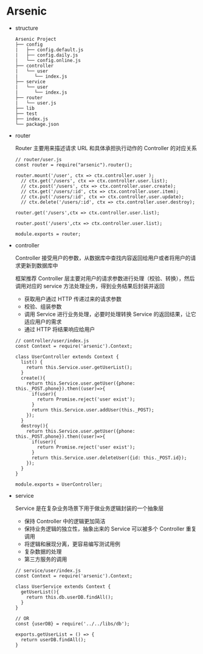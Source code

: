 # Arsenic

- structure
  ```
  Arsenic Project
  ├── config
  |   ├── config.default.js
  |   ├── config.daily.js
  |   └── config.online.js
  ├── controller
  |   └── user
  |      └── index.js
  ├── service
  |   └── user
  |      └── index.js
  ├── router
  |   └── user.js
  ├── lib
  ├── test
  ├── index.js
  └── package.json
  ```

- router
  
  Router 主要用来描述请求 URL 和具体承担执行动作的 Controller 的对应关系
  ```ecmascript 6
  // router/user.js
  const router = require("arsenic").router();
  
  router.mount('/user', ctx => ctx.controller.user );
    // ctx.get('/users', ctx => ctx.controller.user.list);
    // ctx.post('/users', ctx => ctx.controller.user.create);
    // ctx.get('/users/:id', ctx => ctx.controller.user.item);
    // ctx.put('/users/:id', ctx => ctx.controller.user.update);
    // ctx.delete('/users/:id', ctx => ctx.controller.user.destroy);

  router.get('/users',ctx => ctx.controller.user.list);
  
  router.post('/users',ctx => ctx.controller.user.list);
  
  module.exports = router;
  ```

- controller

  Controller 接受用户的参数，从数据库中查找内容返回给用户或者将用户的请求更新到数据库中

  框架推荐 Controller 层主要对用户的请求参数进行处理（校验、转换），然后调用对应的 service 方法处理业务，得到业务结果后封装并返回
  - 获取用户通过 HTTP 传递过来的请求参数
  - 校验、组装参数
  - 调用 Service 进行业务处理，必要时处理转换 Service 的返回结果，让它适应用户的需求
  - 通过 HTTP 将结果响应给用户
  
  ```ecmascript 6
  // controller/user/index.js
  const Context = require('arsenic').Context;
  
  class UserController extends Context {
    list() {
      return this.Service.user.getUserList();
    }
    create(){
      return this.Service.user.getUser({phone: this._POST.phone}).then((user)=>{
        if(user){
          return Promise.reject('user exist');
        }
        return this.Service.user.addUser(this._POST);
      });
    }
    destroy(){
      return this.Service.user.getUser({phone: this._POST.phone}).then((user)=>{
        if(user){
          return Promise.reject('user exist');
        }
        return this.Service.user.deleteUser({id: this._POST.id});
      });
    }
  }
  
  module.exports = UserController;
  ```

- service
  
  Service 是在复杂业务场景下用于做业务逻辑封装的一个抽象层
  - 保持 Controller 中的逻辑更加简洁
  - 保持业务逻辑的独立性，抽象出来的 Service 可以被多个 Controller 重复调用
  - 将逻辑和展现分离，更容易编写测试用例
  - 复杂数据的处理
  - 第三方服务的调用
  
  ```ecmascript 6
  // service/user/index.js
  const Context = require('arsenic').Context;
  
  class UserService extends Context {
    getUserList(){
      return this.db.userDB.findAll();
    }
  }

  // OR
  const {userDB} = require('../../libs/db');

  exports.getUserList = () => {
    return userDB.findAll();
  }
  ```
